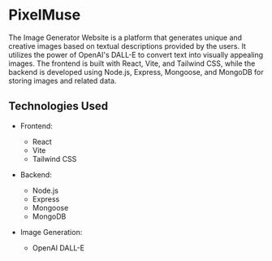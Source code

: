 # PixelMuse

The Image Generator Website is a platform that generates unique and creative images based on textual descriptions provided by the users. It utilizes the power of OpenAI's DALL-E to convert text into visually appealing images. The frontend is built with React, Vite, and Tailwind CSS, while the backend is developed using Node.js, Express, Mongoose, and MongoDB for storing images and related data.

## Technologies Used

- Frontend:
  - React
  - Vite
  - Tailwind CSS

- Backend:
  - Node.js
  - Express
  - Mongoose
  - MongoDB

- Image Generation:
  - OpenAI DALL-E

